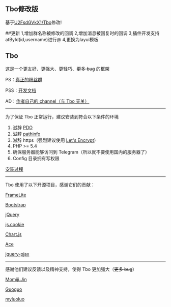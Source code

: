 ## Tbo修改版
基于[U2FsdGVkX1/Tbo](https://github.com/U2FsdGVkX1/Tbo)修改!

##更新
1,增加群名称被修改的回调
2,增加消息被回复时的回调
3,插件开发支持atById(id,username)进行@
4,更换为layui模板


## Tbo

这是一个更友好、更强大、更轻巧、<del>更多 bug</del> 的框架

PS：[真正的粉丝群](https://telegram.me/TboJiangGroup)

PSS：[开发文档](https://github.com/U2FsdGVkX1/Tbo/wiki)

AD：[作者自己的 channel（与 Tbo 无关）](https://t.me/u2fplus1s)

---

为了保证 Tbo 正常运行，建议安装到符合以下条件的环境

1. 滋辞 [PDO](https://php.net/manual/zh/ref.pdo-mysql.php)
2. 滋辞 [pathinfo](https://github.com/U2FsdGVkX1/Tbo/wiki/%E5%BC%80%E5%90%AF-pathinfo-%E7%9A%84%E6%BB%8B%E8%BE%9E)
3. 滋辞 https（强烈建议使用 [Let's Encrypt](https://letsencrypt.org)）
4. PHP >= 5.4
5. 确保服务器能够访问到 Telegram（所以就不要使用国内的服务器了）
6. Config 目录拥有写权限

[安装过程](https://github.com/U2FsdGVkX1/Tbo/wiki/%E5%AE%89%E8%A3%85%E8%BF%87%E7%A8%8B)

---

Tbo 使用了以下开源项目，感谢它们的贡献：

[FrameLite](https://github.com/U2FsdGVkX1/FrameLite)

[Bootstrap](https://github.com/twbs/bootstrap)

[jQuery](https://github.com/jquery/jquery)

[js.cookie](https://github.com/js-cookie/js-cookie)

[Chart.js](https://github.com/chartjs/Chart.js)

[Ace](https://github.com/ajaxorg/ace)

[jquery-pjax](https://github.com/defunkt/jquery-pjax)

---

感谢他们建议反馈以及精神支持，使得 Tbo 更加强大（<del>更多 bug</del>）

[Momiji.Jin](https://github.com/MoeLoli)

[Guoguo](https://github.com/imguoguo)

[myluoluo](https://github.com/myluoluo)
